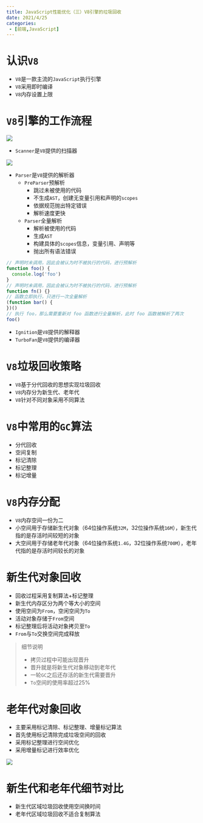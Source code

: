 ```yaml
---
title: JavaScript性能优化（三）V8引擎的垃圾回收
date: 2021/4/25
categories:
 - [前端,JavaScript]
---
```


# 认识`V8`

- `V8`是一款主流的`JavaScript`执行引擎
- `V8`采用即时编译
- `V8`内存设置上限

# `V8`引擎的工作流程

![](https://pic.imgdb.cn/item/60e6a8345132923bf8796b27.png)

- `Scanner`是`V8`提供的扫描器

![](https://pic.imgdb.cn/item/60e6a9405132923bf880fac4.png)

- `Parser`是`V8`提供的解析器
  - `PreParser`预解析
    - 跳过未被使用的代码
    - 不生成`AST`，创建无变量引用和声明的`scopes`
    - 依据规范抛出特定错误
    - 解析速度更快
  - `Parser`全量解析
    - 解析被使用的代码
    - 生成`AST`
    - 构建具体的`scopes`信息，变量引用、声明等
    - 抛出所有语法错误

```js
// 声明时未调用，因此会被认为时不被执行的代码，进行预解析
function foo() {
  console.log('foo')
}
// 声明时未调用，因此会被认为时不被执行的代码，进行预解析
function fn() {}
// 函数立即执行，只进行一次全量解析
(function bar() {
})()
// 执行 foo，那么需要重新对 foo 函数进行全量解析，此时 foo 函数被解析了两次
foo()
```

- `Ignition`是`V8`提供的解释器
- `TurboFan`是`V8`提供的编译器

# `V8`垃圾回收策略

- `V8`基于分代回收的思想实现垃圾回收
- `V8`内存分为新生代、老年代
- `V8`针对不同对象采用不同算法

# `V8`中常用的`GC`算法

- 分代回收
- 空间复制
- 标记清除
- 标记整理
- 标记增量

# `V8`内存分配

- `V8`内存空间一份为二
- 小空间用于存储新生代对象（64位操作系统`32M`，32位操作系统`16M`），新生代指的是存活时间较短的对象
- 大空间用于存储老年代对象（64位操作系统`1.4G`，32位操作系统`700M`），老年代指的是存活时间较长的对象

# 新生代对象回收

- 回收过程采用复制算法+标记整理
- 新生代内存区分为两个等大小的空间
- 使用空间为`From`，空闲空间为`To`
- 活动对象存储于`From`空间
- 标记整理后将活动对象拷贝至`To`
- `From`与`To`交换空间完成释放

> 细节说明
>
> - 拷贝过程中可能出现晋升
> - 晋升就是将新生代对象移动到老年代
> - 一轮`GC`之后还存活的新生代需要晋升
> - `To`空间的使用率超过25%

# 老年代对象回收

- 主要采用标记清除、标记整理、增量标记算法
- 首先使用标记清除完成垃圾空间的回收
- 采用标记整理进行空间优化
- 采用增量标记进行效率优化

![](https://pic.imgdb.cn/item/60e695d15132923bf8e89ea0.png)

# 新生代和老年代细节对比

- 新生代区域垃圾回收使用空间换时间
- 老年代区域垃圾回收不适合复制算法
